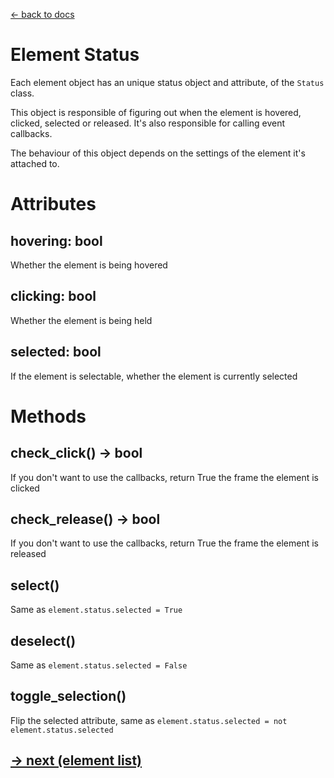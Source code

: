 [<- back to docs](docs.md)

# Element Status

Each element object has an unique status object and attribute, of the `Status` class.

This object is responsible of figuring out when the element is hovered, clicked, selected or released. It's also responsible for calling event callbacks.

The behaviour of this object depends on the settings of the element it's attached to.

# Attributes

## hovering: bool

Whether the element is being hovered

## clicking: bool

Whether the element is being held

## selected: bool

If the element is selectable, whether the element is currently selected

# Methods

## check_click() -> bool

If you don't want to use the callbacks, return True the frame the element is clicked

## check_release() -> bool

If you don't want to use the callbacks, return True the frame the element is released

## select()

Same as `element.status.selected = True`

## deselect()

Same as `element.status.selected = False`

## toggle_selection()

Flip the selected attribute, same as `element.status.selected = not element.status.selected`

## [-> next (element list)](elements.md)